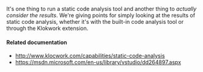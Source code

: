It's one thing to run a static code analysis tool and another thing to *actually
consider the results*. We're giving points for simply looking at the results of
static code analysis, whether it's with the built-in code analysis tool or
through the Klokwork extension.

#### Related documentation

- <http://www.klocwork.com/capabilities/static-code-analysis>
- <https://msdn.microsoft.com/en-us/library/vstudio/dd264897.aspx>
